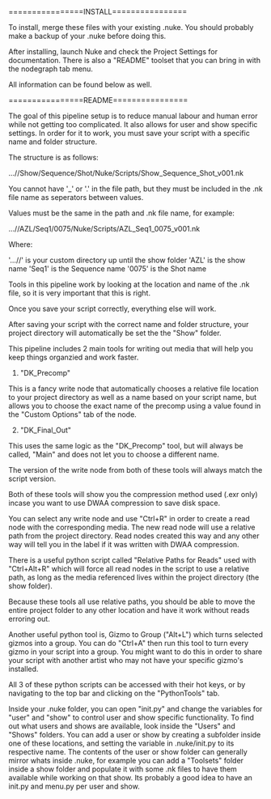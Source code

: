 ================INSTALL================

To install, merge these files with your existing .nuke. You should probably make a backup of your .nuke before doing this.

After installing, launch Nuke and check the Project Settings for documentation. There is also a "README" toolset that you can bring in with the nodegraph tab menu.

All information can be found below as well.


================README================

The goal of this pipeline setup is to reduce manual labour and human error while not getting too complicated. It also allows for user and show specific settings. In order for it to work, you must save your script with a specific name and folder structure.

The structure is as follows:

...//Show/Sequence/Shot/Nuke/Scripts/Show_Sequence_Shot_v001.nk

You cannot have '_' or '.' in the file path, but they must be included in the .nk file name as seperators between values.

Values must be the same in the path and .nk file name, for example:

...//AZL/Seq1/0075/Nuke/Scripts/AZL_Seq1_0075_v001.nk

Where:

'...//' is your custom directory up until the show folder
'AZL' is the show name
'Seq1' is the Sequence name
'0075' is the Shot name

Tools in this pipeline work by looking at the location and name of the .nk file, so it is very important that this is right.

Once you save your script correctly, everything else will work.

After saving your script with the correct name and folder structure, your project directory will automatically be set the the "Show" folder. 

This pipeline includes 2 main tools for writing out media that will help you keep things organzied and work faster.

1. "DK_Precomp"

This is a fancy write node that automatically chooses a relative file location to your project directory as well as a name based on your script name, but allows you to choose the exact name of the precomp using a value found in the "Custom Options" tab of the node.

2. "DK_Final_Out"

This uses the same logic as the "DK_Precomp" tool, but will always be called, "Main" and does not let you to choose a different name.

The version of the write node from both of these tools will always match the script version.

Both of these tools will show you the compression method used (.exr only) incase you want to use DWAA compression to save disk space.

You can select any write node and use "Ctrl+R" in order to create a read node with the corresponding media. The new read node will use a relative path from the project directory. Read nodes created this way and any other way will tell you in the label if it was written with DWAA compression.

There is a useful python script called "Relative Paths for Reads" used with "Ctrl+Alt+R" which will force all read nodes in the script to use a relative path, as long as the media referenced lives within the project directory (the show folder).

Because these tools all use relative paths, you should be able to move the entire project folder to any other location and have it work without reads erroring out.

Another useful python tool is, Gizmo to Group ("Alt+L") which turns selected gizmos into a group. You can do "Ctrl+A" then run this tool to turn every gizmo in your script into a group. You might want to do this in order to share your script with another artist who may not have your specific gizmo's installed.

All 3 of these python scripts can be accessed with their hot keys, or by navigating to the top bar and clicking on the "PythonTools" tab.

Inside your .nuke folder, you can open "init.py" and change the variables for "user" and "show" to control user and show specific functionality. To find out what users and shows are available, look inside the "Users" and "Shows" folders. You can add a user or show by creating a subfolder inside one of these locations, and setting the variable in .nuke/init.py to its respective name. The contents of the user or show folder can generally mirror whats inside .nuke, for example you can add a "Toolsets" folder inside a show folder and populate it with some .nk files to have them available while working on that show. Its probably a good idea to have an init.py and menu.py per user and show.
